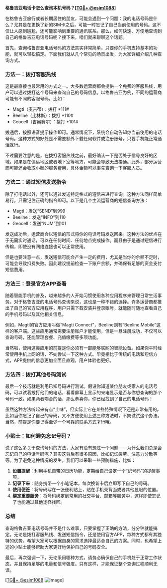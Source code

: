 **格鲁吉亚电话卡怎么查询本机号码？[[TG💪+ @esim1088](https://t.me/s/esim1088)]**

在格鲁吉亚旅行或者长期居住的朋友，可能会遇到一个问题：我的电话号码是什么？尤其是在更换了新的SIM卡之后，可能一时忘记了自己当前使用的号码。这不仅让人感到尴尬，还可能影响到重要的通讯联系。那么，如何快速、方便地查询到自己的格鲁吉亚电话号码呢？接下来，咱们就来聊聊这个话题。

首先，查询格鲁吉亚电话号码的方法其实非常简单，只要你的手机支持基本的功能，就可以轻松搞定。下面我们就从几个常见的场景出发，为大家详细介绍几种查询方式。

### 方法一：拨打客服热线

这是最直接也最常用的方式之一。大多数运营商都会提供一个免费的客服热线，用户可以通过拨打这个号码来查询自己的号码信息。以格鲁吉亚为例，不同的运营商可能有不同的客服号码。比如：

- Magti（麦吉蒂）：拨打 *111#
- Beeline（比林斯）：拨打 *110#
- Geocell（吉奥赛尔）：拨打 *101#

拨通后，按照语音提示操作即可。通常情况下，系统会自动告知你当前使用的电话号码。这种方式的好处是不需要额外下载任何软件或注册账号，只要手机能正常通话就行。

不过需要注意的是，在拨打客服热线之前，最好确认一下是否处于信号良好的区域。如果是在偏远地区或者地下室等地方，可能会导致无法接通。此外，部分运营商可能还会收取小额的服务费用，具体金额可以事先咨询一下客服人员。

### 方法二：通过短信发送指令

除了打电话以外，还可以通过发送特定格式的短信来进行查询。这种方法同样简单易行，只需记住正确的指令即可。以下是几个主流运营商的短信查询方法：

- Magti：发送“SEND”到999
- Beeline：发送“INFO”到110
- Geocell：发送“NUM”到101

发送成功后，运营商会以短信的形式将你的电话号码发送回来。这种方法的优点在于无需实时通话，可以在任何时间、任何地点完成操作。而且由于是通过短信进行传输，即使没有网络连接也可以正常使用。

但是也要注意一点，发送短信可能会产生一定的费用，尤其是当你的余额不足时，可能会导致扣费失败。因此建议提前检查一下账户余额，并确保有足够的资金支付短信费用。

### 方法三：登录官方APP查看

随着智能手机的普及，越来越多的人开始习惯使用各种应用程序来管理日常生活事务。对于格鲁吉亚的电话号码查询来说，这也是一种不错的选择。许多运营商都推出了自己的官方应用程序，用户只需下载安装并登录账号，就能随时随地查看自己的手机号码以及其他相关信息。

例如，Magti的官方应用叫做“Magti Connect”，Beeline则有“Beeline Mobile”这样的客户端。这些应用通常需要注册账户才能使用，但是一旦注册成功，不仅可以查询号码，还能管理套餐、充值缴费等多项功能。

当然啦，使用这类应用的前提是你必须有一部能够联网的智能设备。如果你平时经常使用手机上网的话，不妨尝试一下这种方式。毕竟相比于传统的电话和短信方式，APP提供的信息更加全面且直观，用户体验也更好。

### 方法四：拨打其他号码测试

最后一个技巧就是利用已知号码进行测试。假设你知道某位朋友或家人的电话号码，可以试着拨打他们的电话，看看屏幕上显示的来电显示是否与你想查询的那个号码一致。如果两者吻合的话，那么恭喜你，你已经找到了自己的电话号码！

虽然这种方法听起来有点“土味”，但实际上它在某些特殊情况下还是非常有用的。比如当你忘记了自己的号码，又不方便使用上述三种方法时，不妨试试这个办法。当然，前提是你要记得至少一个可靠的联系方式才行哦。

### 小贴士：如何避免忘记号码？

说了这么多关于查询号码的方法，大家有没有想过一个问题——为什么我们总是会忘记自己的电话号码呢？其实这背后有很多原因，比如记忆疲劳、注意力分散等等。为了避免这种情况的发生，我们可以采取一些预防措施，比如：

1. **设置提醒**：利用手机自带的日历功能，定期给自己设定一个“记号码”的提醒事项。
2. **记录下来**：随身携带一个小笔记本，每次换新卡后立即写下自己的号码。
3. **使用便签**：将号码写在一张便利贴上，贴在手机壳背面或者其他显眼的位置。
4. **绑定重要服务**：将号码绑定到常用的社交平台、邮箱等服务中，这样即使忘记了也能通过其他途径找回。

### 总结

查询格鲁吉亚电话号码并不是什么难事，只要掌握了正确的方法，分分钟就能搞定。无论是拨打客服热线、发送短信指令，还是使用官方APP，每种方式都有其独特的优势。希望大家可以根据自身的需求选择最适合自己的方案。同时，也希望上述的小贴士能够帮助大家更好地保护自己的号码安全。

最后，再次强调一下，无论采用哪种方式，请务必确保自己的手机处于正常工作状态，并且保持足够的电量和信号强度。只有这样，才能保证整个查询过程顺利无误。

[[TG💪+ @esim1088](https://t.me/s/esim1088) ![Image](https://i.postimg.cc/4NQfJmqS/Snipaste-2025-05-13-00-14-12.png)]